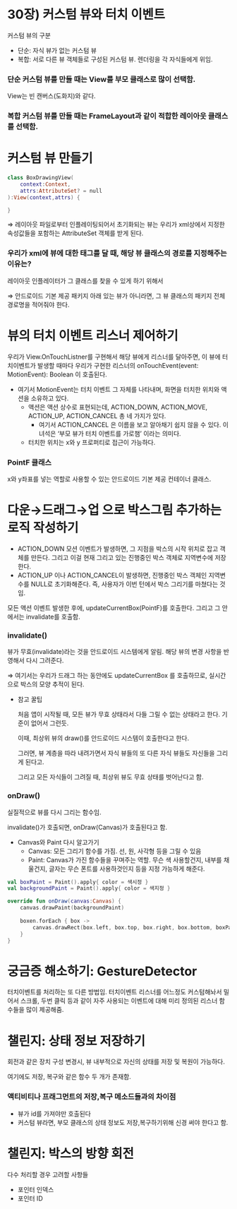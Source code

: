 # 30장) 커스텀 뷰와 터치 이벤트

커스텀 뷰의 구분

- 단순: 자식 뷰가 없는 커스텀 뷰
- 복합: 서로 다른 뷰 객체들로 구성된 커스텀 뷰. 렌더링을 각 자식들에게 위임.

### 단순 커스텀 뷰를 만들 때는 View를 부모 클래스로 많이 선택함.

View는 빈 캔버스(도화지)와 같다.

### 복합 커스텀 뷰를 만들 때는 FrameLayout과 같이 적합한 레이아웃 클래스를 선택함.

# 커스텀 뷰 만들기

```kotlin
class BoxDrawingView(
	context:Context,
	attrs:AttributeSet? = null
):View(context,attrs) { 

}
```

⇒ 레이아웃 파일로부터 인플레이팅되어서 초기화되는 뷰는 우리가 xml상에서 지정한 속성값들을 포함하는 AttributeSet 객체를 받게 된다.

### 우리가 xml에 뷰에 대한 태그를 달 때, 해당 뷰 클래스의 경로를 지정해주는 이유는?

레이아웃 인플레이터가 그 클래스를 찾을 수 있게 하기 위해서

⇒ 안드로이드 기본 제공 패키지 아래 있는 뷰가 아니라면, 그 뷰 클래스의 패키지 전체 경로명을 적어줘야 한다.

# 뷰의 터치 이벤트 리스너 제어하기

우리가 View.OnTouchListner를 구현해서 해당 뷰에게 리스너를 달아주면, 이 뷰에 터치이벤트가 발생할 때마다 우리가 구현한 리스너의 onTouchEvent(event: MotionEvent): Boolean 이 호출된다.

- 여기서 MotionEvent는 터치 이벤트 그 자체를 나타내며, 화면을 터치한 위치와 액션을 소유하고 있다.
    - 액션은 액션 상수로 표현되는데, ACTION_DOWN, ACTION_MOVE, ACTION_UP, ACTION_CANCEL 총 네 가지가 있다.
        - 여기서  ACTION_CANCEL 은 이름을 보고 알아채기 쉽지 않을 수 있다. 이 녀석은 ‘부모 뷰가 터치 이벤트를 가로챔’ 이라는 의미다.
    - 터치한 위치는 x와 y 프로퍼티로 접근이 가능하다.

### PointF 클래스

x와 y좌표를 넣는 역할로 사용할 수 있는 안드로이드 기본 제공 컨테이너 클래스.

# 다운→드래그→업   으로 박스그림 추가하는 로직 작성하기

- ACTION_DOWN 모션 이벤트가 발생하면, 그 지점을 박스의 시작 위치로 잡고 객체를 만든다. 그리고 이걸 현재 그리고 있는 진행중인 박스 객체로 지역변수에 저장한다.
- ACTION_UP 이나 ACTION_CANCEL이 발생하면, 진행중인 박스 객체인 지역변수를 NULL로 초기화해준다. 즉, 사용자가 이번 턴에서 박스 그리기를 마쳤다는 것임.

모든 액션 이벤트 발생한 후에, updateCurrentBox(PointF)를 호출한다. 그리고 그 안에서는 invalidate를 호출함.

### invalidate()

뷰가 무효(invalidate)라는 것을 안드로이드 시스템에게 알림. 해당 뷰의 변경 사항을 반영해서 다시 그려준다.

⇒ 여기서는 우리가 드래그 하는 동안에도 updateCurrentBox 를 호출하므로, 실시간으로 박스의 모양 추적이 된다.

- 참고 꿀팁

  처음 앱이 시작될 때, 모든 뷰가 무효 상태라서 다들 그릴 수 없는 상태라고 한다. 기준이 없어서 그런듯.

  이때, 최상위 뷰의 draw()를 안드로이드 시스템이 호출한다고 한다.

  그러면, 뷰 계층을 따라 내려가면서 자식 뷰들의 또 다른 자식 뷰들도 자신들을 그리게 된다고.

  그리고 모든 자식들이 그려질 때, 최상위 뷰도 무효 상태를 벗어난다고 함.


### onDraw()

실질적으로 뷰를 다시 그리는 함수임.

invalidate()가 호출되면, onDraw(Canvas)가 호출된다고 함.

- Canvas와 Paint 다시 알고가기
    - Canvas: 모든 그리기 함수를 가짐. 선, 원, 사각형 등을 그릴 수 있음
    - Paint: Canvas가 가진 함수들을 꾸며주는 역할. 무슨 색 사용할건지, 내부를 채울건지, 글자는 무슨 폰트를 사용하것인지 등을 지정 가능하게 해준다.

```kotlin
val boxPaint = Paint().apply{ color = 색시정 }
val backgroundPaint = Paint().apply{ color = 색지정 }

override fun onDraw(canvas:Canvas) {
	canvas.drawPaint(backgroundPaint)
	
	boxen.forEach { box ->
		canvas.drawRect(box.left, box.top, box.right, box.bottom, boxPaint)
	}
}
```

# 궁금증 해소하기: GestureDetector

터치이벤트를 처리하는 또 다른 방법임. 터치이벤트 리스너를 어느정도 커스텀해놔서 밀어서 스크롤, 두번 클릭 등과 같이 자주 사용되는 이벤트에 대해 미리 정의된 리스너 함수들을 많이 제공해줌.

# 챌린지: 상태 정보 저장하기

회전과 같은 장치 구성 변경시, 뷰 내부적으로 자신의 상태를 저장 및 복원이 가능하다.

여기에도 저장, 복구와 같은 함수 두 개가 존재함.

### 액티비티나 프래그먼트의 저장,복구 메소드들과의 차이점

- 뷰가 id를 가져야만 호출된다
- 커스텀 뷰라면, 부모 클래스의 상태 정보도 저장,복구하기위해 신경 써야 한다고 함.

# 챌린지: 박스의 방향 회전

다수 처리할 경우 고려할 사항들

- 포인터 인덱스
- 포인터 ID
